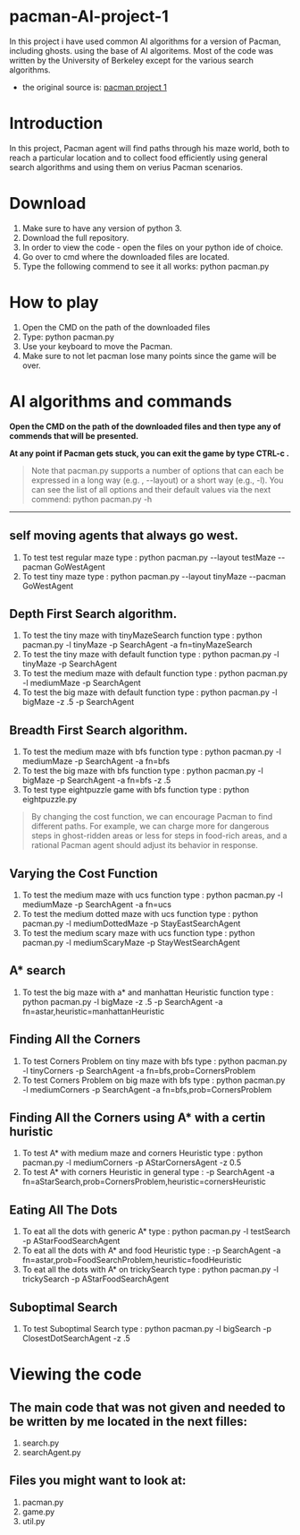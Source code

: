 # pacman-AI-project-1
In this project i have used common AI algorithms for a version of Pacman, including ghosts. using the base of AI algoritems.
Most of the code was written by the University of Berkeley except for the various search algorithms.

* the original source is: [pacman project 1](https://inst.eecs.berkeley.edu/~cs188/fa20/project1/)

# Introduction
In this project, Pacman agent will find paths through his maze world, both to reach a particular location and to collect food efficiently using general search algorithms and using them on verius Pacman scenarios.

# Download
1. Make sure to have any version of python 3.
1. Download the full repository.
1. In order to view the code - open the files on your python ide of choice.
1. Go over to cmd where the downloaded files are located.
1. Type the following commend to see it all works: python pacman.py


# How to play
1. Open the CMD on the path of the downloaded files
1. Type: python pacman.py
1. Use your keyboard to move the Pacman.
1. Make sure to not let pacman lose many points since the game will be over.


# AI algorithms and commands

**Open the CMD on the path of the downloaded files and then type any of commends that will be presented.**

**At any point if Pacman gets stuck, you can exit the game by type CTRL-c .**


> Note that pacman.py supports a number of options that can each be expressed in a long way (e.g. , --layout) or a short way (e.g., -l). You can see the list of all options and their default values via the next commend:
python pacman.py -h
---
## self moving agents that always go west.
1. To test test regular maze type : python pacman.py --layout testMaze --pacman GoWestAgent 
1. To test tiny maze type : python pacman.py --layout tinyMaze --pacman GoWestAgent

## Depth First Search algorithm.
1. To test the tiny maze with tinyMazeSearch function type : python pacman.py -l tinyMaze -p SearchAgent -a fn=tinyMazeSearch
1. To test the tiny maze with default function type : python pacman.py -l tinyMaze -p SearchAgent
1. To test the medium maze with default function type  : python pacman.py -l mediumMaze -p SearchAgent
1. To test the big maze with default function type  : python pacman.py -l bigMaze -z .5 -p SearchAgent

## Breadth First Search algorithm.
1. To test the medium maze with bfs function type : python pacman.py -l mediumMaze -p SearchAgent -a fn=bfs
1. To test the big maze with bfs function type : python pacman.py -l bigMaze -p SearchAgent -a fn=bfs -z .5
1. To test type eightpuzzle game with bfs function type : python eightpuzzle.py

> By changing the cost function, we can encourage Pacman to find different paths. For example, we can charge more for dangerous steps in ghost-ridden areas or less for steps in food-rich areas, and a rational Pacman agent should adjust its behavior in response.

## Varying the Cost Function
1. To test the medium maze with ucs function type : python pacman.py -l mediumMaze -p SearchAgent -a fn=ucs
1. To test the medium dotted maze with ucs function type : python pacman.py -l mediumDottedMaze -p StayEastSearchAgent
1. To test the medium scary maze with ucs function type : python pacman.py -l mediumScaryMaze -p StayWestSearchAgent

## A* search
1. To test the big maze with a* and manhattan Heuristic function type : python pacman.py -l bigMaze -z .5 -p SearchAgent -a fn=astar,heuristic=manhattanHeuristic

## Finding All the Corners 
1. To test Corners Problem on tiny maze with bfs type : python pacman.py -l tinyCorners -p SearchAgent -a fn=bfs,prob=CornersProblem
1. To test Corners Problem on big maze with bfs type : python pacman.py -l mediumCorners -p SearchAgent -a fn=bfs,prob=CornersProblem

## Finding All the Corners using A* with a certin huristic
1. To test A* with medium maze and corners Heuristic type : python pacman.py -l mediumCorners -p AStarCornersAgent -z 0.5
1. To test A* with corners Heuristic in general type : -p SearchAgent -a fn=aStarSearch,prob=CornersProblem,heuristic=cornersHeuristic

## Eating All The Dots
1. To eat all the dots with generic A* type : python pacman.py -l testSearch -p AStarFoodSearchAgent
1. To eat all the dots with A* and food Heuristic type : -p SearchAgent -a fn=astar,prob=FoodSearchProblem,heuristic=foodHeuristic
1. To eat all the dots with A* on trickySearch type : python pacman.py -l trickySearch -p AStarFoodSearchAgent

## Suboptimal Search
1. To test Suboptimal Search type : python pacman.py -l bigSearch -p ClosestDotSearchAgent -z .5

# Viewing the code
## The main code that was not given and needed to be written by me located in the next filles:
1. search.py
1. searchAgent.py

## Files you might want to look at:
1. pacman.py
1. game.py
1. util.py
